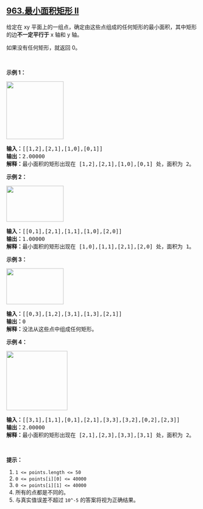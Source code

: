 ## [963.最小面积矩形 II](https://leetcode.cn/problems/minimum-area-rectangle-ii/)
<p>给定在 xy 平面上的一组点，确定由这些点组成的任何矩形的最小面积，其中矩形的边<strong>不一定平行于</strong> x 轴和 y 轴。</p>

<p>如果没有任何矩形，就返回 0。</p>

<p>&nbsp;</p>

<p><strong>示例 1：</strong></p>

<p><strong><img alt="" src="https://assets.leetcode-cn.com/aliyun-lc-upload/uploads/2018/12/22/1a.png" style="height: 151px; width: 150px;"></strong></p>

<pre><strong>输入：</strong>[[1,2],[2,1],[1,0],[0,1]]
<strong>输出：</strong>2.00000
<strong>解释：</strong>最小面积的矩形出现在 [1,2],[2,1],[1,0],[0,1] 处，面积为 2。</pre>

<p><strong>示例 2：</strong></p>

<p><img alt="" src="https://assets.leetcode-cn.com/aliyun-lc-upload/uploads/2018/12/23/2.png" style="height: 94px; width: 150px;"></p>

<pre><strong>输入：</strong>[[0,1],[2,1],[1,1],[1,0],[2,0]]
<strong>输出：</strong>1.00000
<strong>解释：</strong>最小面积的矩形出现在 [1,0],[1,1],[2,1],[2,0] 处，面积为 1。
</pre>

<p><strong>示例 3：</strong></p>

<p><img alt="" src="https://assets.leetcode-cn.com/aliyun-lc-upload/uploads/2018/12/23/3.png" style="height: 94px; width: 150px;"></p>

<pre><strong>输入：</strong>[[0,3],[1,2],[3,1],[1,3],[2,1]]
<strong>输出：</strong>0
<strong>解释：</strong>没法从这些点中组成任何矩形。
</pre>

<p><strong>示例 4：</strong></p>

<p><strong><img alt="" src="https://assets.leetcode-cn.com/aliyun-lc-upload/uploads/2018/12/21/4c.png" style="height: 155px; width: 160px;"></strong></p>

<pre><strong>输入：</strong>[[3,1],[1,1],[0,1],[2,1],[3,3],[3,2],[0,2],[2,3]]
<strong>输出：</strong>2.00000
<strong>解释：</strong>最小面积的矩形出现在 [2,1],[2,3],[3,3],[3,1] 处，面积为 2。
</pre>

<p>&nbsp;</p>

<p><strong>提示：</strong></p>

<ol>
	<li><code>1 &lt;= points.length &lt;= 50</code></li>
	<li><code>0 &lt;=&nbsp;points[i][0] &lt;=&nbsp;40000</code></li>
	<li><code>0 &lt;=&nbsp;points[i][1] &lt;=&nbsp;40000</code></li>
	<li>所有的点都是不同的。</li>
	<li>与真实值误差不超过 <code>10^-5</code>&nbsp;的答案将视为正确结果。</li>
</ol>
